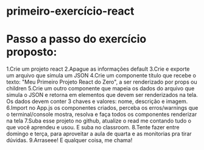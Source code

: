 # primeiro-exercício-react

# Passo a passo do exercício proposto:

1.Crie um projeto react
2.Apague as informações default
3.Crie e exporte um arquivo que simula um JSON
4.Crie um componente título que recebe o texto: "Meu Primeiro Projeto React do Zero", a ser renderizado por props ou children
5.Crie um outro componente que mapeia os dados do arquivo que simula o JSON e retorna em elementos que devem ser renderizados na tela. Os dados devem conter 3 chaves e valores: nome, descrição e imagem.
6.Import no App.js os componentes criados, perceba os erros/warnings que o terminal/console mostra, resolva e faça todos os componentes renderizar na tela
7.Suba esse projeto no github, atualize o read me contando tudo o que você aprendeu e usou. E suba no classroom.
8.Tente fazer entre domingo e terça, para aproveitar a aula de quarta e as monitorias pra tirar dúvidas.
9.Arraseee! E qualquer coisa, me chama!
